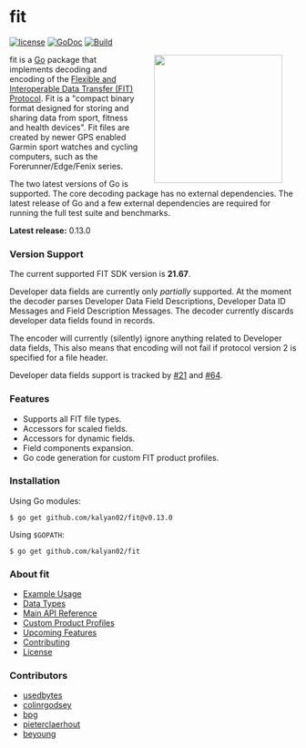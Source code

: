 # fit

[![license](http://img.shields.io/badge/license-MIT-blue.svg)](https://github.com/kalyan02/fit/raw/master/LICENSE)
[![GoDoc](https://godoc.org/github.com/kalyan02/fit?status.svg)](https://godoc.org/github.com/kalyan02/fit)
[![Build](https://github.com/kalyan02/fit/workflows/Build/badge.svg)](https://github.com/kalyan02/fit/actions?query=workflow%3ABuild)

<img src="https://raw.githubusercontent.com/hackraft/gophericons/master/png/2.png" width="225" align="right" hspace="25" />

fit is a [Go](http://www.golang.org/) package that implements decoding and
encoding of the [Flexible and Interoperable Data Transfer (FIT)
Protocol](http://www.thisisant.com/resources/fit). Fit is a "compact binary
format designed for storing and sharing data from sport, fitness and health
devices". Fit files are created by newer GPS enabled Garmin sport watches and
cycling computers, such as the Forerunner/Edge/Fenix series.

The two latest versions of Go is supported. The core decoding package has no
external dependencies. The latest release of Go and a few external dependencies
are required for running the full test suite and benchmarks.

**Latest release:** 0.13.0

### Version Support

The current supported FIT SDK version is **21.67**.

Developer data fields are currently only _partially_ supported.
At the moment the decoder parses Developer Data Field Descriptions, Developer Data ID Messages and Field Description Messages.
The decoder currently discards developer data fields found in records. 

The encoder will currently (silently) ignore anything related to Developer data fields,
This also means that encoding will not fail if protocol version 2 is specified for a file header.

Developer data fields support is tracked by
[#21](https://github.com/kalyan02/fit/issues/21)
and
[#64](https://github.com/kalyan02/fit/issues/64).

### Features

* Supports all FIT file types.
* Accessors for scaled fields.
* Accessors for dynamic fields.
* Field components expansion.
* Go code generation for custom FIT product profiles.

### Installation

Using Go modules:

```
$ go get github.com/kalyan02/fit@v0.13.0
```

Using `$GOPATH`:

```
$ go get github.com/kalyan02/fit
```

### About fit

- [Example Usage](https://github.com/kalyan02/fit/wiki/Example-Usage)
- [Data Types](https://github.com/kalyan02/fit/wiki/Data-Types)
- [Main API Reference](https://github.com/kalyan02/fit/wiki/Main-Api-Reference)
- [Custom Product Profiles](https://github.com/kalyan02/fit/wiki/Custom-Product-Profiles)
- [Upcoming Features](https://github.com/kalyan02/fit/wiki/Upcoming-Features)
- [Contributing](https://github.com/kalyan02/fit/blob/master/CONTRIBUTING.md)
- [License](https://github.com/kalyan02/fit/wiki/License)

### Contributors

- [usedbytes](https://github.com/usedbytes)
- [colinrgodsey](https://github.com/colinrgodsey)
- [bpg](https://github.com/bpg)
- [pieterclaerhout](https://github.com/pieterclaerhout)
- [beyoung](https://github.com/beyoung)
